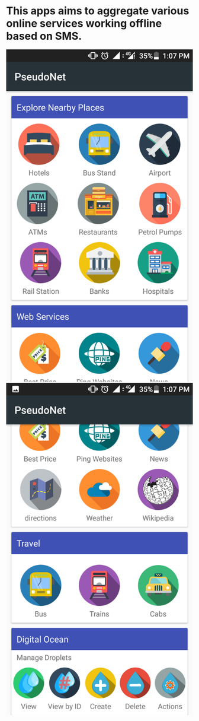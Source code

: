 # This apps aims to aggregate various online services working offline based on SMS. 
![Home Screen 1](/Screenshots/home%201.png)
![Home Screen 2](/Screenshots/home%202.png)
